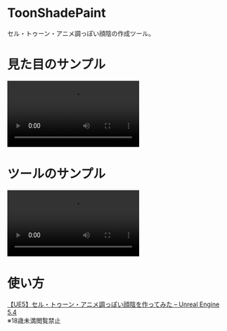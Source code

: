 # ToonShadePaint
セル・トゥーン・アニメ調っぽい顔陰の作成ツール。

# 見た目のサンプル
<video controls src="https://kafues511.jp/wp-content/uploads/2025/02/40.mp4" title="Title"></video>

# ツールのサンプル
<video controls src="https://kafues511.jp/wp-content/uploads/2025/02/44.mp4" title="Title"></video>

# 使い方
[【UE5】セル・トゥーン・アニメ調っぽい顔陰を作ってみた – Unreal Engine 5.4
](https://kafues511.jp/2025/02/08/3143/)  
※18歳未満閲覧禁止
